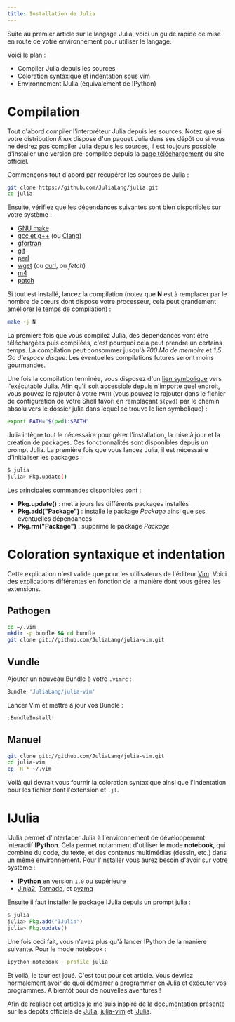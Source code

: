 ```yaml
---
title: Installation de Julia
---
```



Suite au premier article sur le langage Julia, voici un guide rapide de mise en
route de votre environnement pour utiliser le langage.

Voici le plan :

* Compiler Julia depuis les sources
* Coloration syntaxique et indentation sous vim
* Environnement IJulia (équivalement de IPython)



# Compilation

Tout d'abord compiler l'interpréteur Julia depuis les sources. Notez que si
votre distribution _linux_ dispose d'un paquet Julia dans ses dépôt ou si vous
ne désirez pas compiler Julia depuis les sources, il est toujours possible
d'installer une version pré-compilée depuis la
[page téléchargement](http://julialang.org/downloads/) du site officiel.

Commençons tout d'abord par récupérer les sources de Julia :

```sh
git clone https://github.com/JuliaLang/julia.git
cd julia
```

Ensuite, vérifiez que les dépendances suivantes sont bien disponibles sur votre
système :
* [GNU make](http://www.gnu.org/software/make/)
* [gcc et g++](http://gcc.gnu.org/) (ou [Clang](http://clang.llvm.org/))
* [gfortran](http://gcc.gnu.org/)
* [git](http://git-scm.com/)
* [perl](http://www.perl.org/)
* [wget](http://www.gnu.org/software/wget/) (ou [curl](http://curl.haxx.se/), ou _fetch_)
* [m4](http://www.gnu.org/software/m4/)
* [patch](http://www.gnu.org/software/patch/)

Si tout est installé, lancez la compilation (notez que **N** est à remplacer
par le nombre de cœurs dont dispose votre processeur, cela peut grandement
améliorer le temps de compilation) :

```sh
make -j N
```

La première fois que vous compilez Julia, des dépendances vont être téléchargées
puis compilées, c'est pourquoi cela peut prendre un certains temps. La
compilation peut consommer jusqu'à _700 Mo de mémoire_ et _1.5 Go d'espace
disque_. Les éventuelles compilations futures seront moins gourmandes.

Une fois la compilation terminée, vous disposez d'un
[lien symbolique](http://en.wikipedia.org/wiki/Symbolic_link) vers l'exécutable
Julia. Afin qu'il soit accessible depuis n'importe quel endroit, vous pouvez
le rajouter à votre `PATH` (vous pouvez le rajouter dans le fichier de
configuration de votre Shell favori en remplaçant `$(pwd)` par le chemin
absolu vers le dossier julia dans lequel se trouve le lien symbolique) :

```sh
export PATH="$(pwd):$PATH"
```

Julia intègre tout le nécessaire pour gérer l'installation, la mise à jour
et la création de packages. Ces fonctionnalités sont disponibles depuis un
prompt Julia. La première fois que vous lancez Julia, il est nécessaire
d'initialiser les packages :

```sh
$ julia
julia> Pkg.update()
```

Les principales commandes disponibles sont :

* **Pkg.update()** : met à jours les différents packages installés
* **Pkg.add("Package")** : installe le package _Package_ ainsi que ses éventuelles dépendances
* **Pkg.rm("Package")** : supprime le package _Package_



# Coloration syntaxique et indentation


Cette explication n'est valide que pour les utilisateurs de l'éditeur
[Vim](http://www.vim.org/). Voici des explications différentes en
fonction de la manière dont vous gérez les extensions.

## Pathogen

```sh
cd ~/.vim
mkdir -p bundle && cd bundle
git clone git://github.com/JuliaLang/julia-vim.git
```


## Vundle

Ajouter un nouveau Bundle à votre `.vimrc` :
```sh
Bundle 'JuliaLang/julia-vim'
```

Lancer Vim et mettre à jour vos Bundle :
```sh
:BundleInstall!
```


## Manuel

```sh
git clone git://github.com/JuliaLang/julia-vim.git
cd julia-vim
cp -R * ~/.vim
```

Voilà qui devrait vous fournir la coloration syntaxique ainsi que l'indentation
pour les fichier dont l'extension et `.jl`.



# IJulia

IJulia permet d'interfacer Julia à l'environnement de développement interactif
**IPython**. Cela permet notamment d'utiliser le mode **notebook**, qui combine
du code, du texte, et des contenus multimédias (dessin, etc.) dans un même
environnement. Pour l'installer vous aurez besoin d'avoir sur votre système :

* **IPython** en version `1.0` ou supérieure
* [Jinja2](http://jinja.pocoo.org/docs/), [Tornado](http://www.tornadoweb.org/en/stable/), et [pyzmq](https://github.com/zeromq/pyzmq)

Ensuite il faut installer le package IJulia depuis un prompt julia :

```julia
$ julia
julia> Pkg.add("IJulia")
julia> Pkg.update()
```

Une fois ceci fait, vous n'avez plus qu'à lancer IPython de la manière
suivante. Pour le mode notebook :

```sh
ipython notebook --profile julia
```

Et voilà, le tour est joué. C'est tout pour cet article. Vous devriez
normalement avoir de quoi démarrer à programmer en Julia et exécuter
vos programmes. A bientôt pour de nouvelles aventures !


Afin de réaliser cet articles je me suis inspiré de la documentation présente
sur les dépôts officiels de [Julia](https://github.com/JuliaLang/julia),
[julia-vim](https://github.com/JuliaLang/julia-vim) et
[IJulia](https://github.com/JuliaLang/IJulia.jl).
